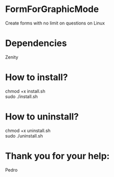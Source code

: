 # FormForGraphicMode
Create forms with no limit on questions on Linux

# Dependencies
Zenity

# How to install?
<p>
chmod +x install.sh <br />
sudo ./install.sh
</p>

# How to uninstall?
<p>
chmod +x uninstall.sh <br />
sudo ./uninstall.sh 
</p>

# Thank you for your help:
Pedro
